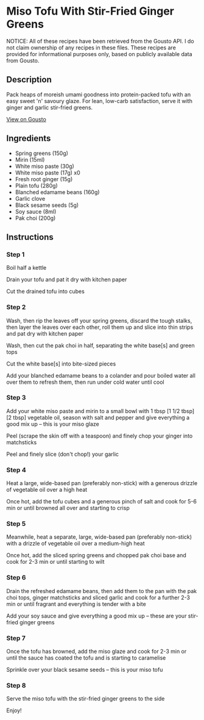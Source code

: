 # Miso Tofu With Stir-Fried Ginger Greens

NOTICE: All of these recipes have been retrieved from the Gousto API. I do not claim ownership of any recipes in these files. These recipes are provided for informational purposes only, based on publicly available data from Gousto.

## Description

Pack heaps of moreish umami goodness into protein-packed tofu with an easy sweet 'n' savoury glaze. For lean, low-carb satisfaction, serve it with ginger and garlic stir-fried greens.

[View on Gousto](https://www.gousto.co.uk/recipes/cookbook/miso-tofu-with-stir-fried-ginger-greens)

## Ingredients

- Spring greens (150g)
- Mirin (15ml)
- White miso paste (30g)
- White miso paste (17g) x0
- Fresh root ginger (15g)
- Plain tofu (280g)
- Blanched edamame beans (160g)
- Garlic clove
- Black sesame seeds (5g)
- Soy sauce (8ml)
- Pak choi (200g)

## Instructions


### Step 1

Boil half a kettle

Drain your tofu and pat it dry with kitchen paper

Cut the drained tofu into cubes


### Step 2

Wash, then rip the leaves off your spring greens, discard the tough stalks, then layer the leaves over each other, roll them up and slice into thin strips and pat dry with kitchen paper

Wash, then cut the pak choi in half, separating the white base[s] and green tops

Cut the white base[s] into bite-sized pieces

Add your blanched edamame beans to a colander and pour boiled water all over them to refresh them, then run under cold water until cool


### Step 3

Add your white miso paste and mirin to a small bowl with 1 tbsp <span class="text-purple">[1 1/2 tbsp]</span> <span class="text-danger">[2 tbsp]</span> vegetable oil, season with salt and pepper and give everything a good mix up – this is your miso glaze

Peel (scrape the skin off with a teaspoon) and finely chop your ginger into matchsticks

Peel and finely slice (don't chop!) your garlic


### Step 4

Heat a large, wide-based pan (preferably non-stick) with a generous drizzle of vegetable oil over a high heat

Once hot, add the tofu cubes and a generous pinch of salt and cook for 5-6 min or until browned all over and starting to crisp


### Step 5

Meanwhile, heat a separate, large, wide-based pan (preferably non-stick) with a drizzle of vegetable oil over a medium-high heat

Once hot, add the sliced spring greens and chopped pak choi base and cook for 2-3 min or until starting to wilt


### Step 6

Drain the refreshed edamame beans, then add them to the pan with the pak choi tops, ginger matchsticks and sliced garlic and cook for a further 2-3 min or until fragrant and everything is tender with a bite

Add your soy sauce and give everything a good mix up – these are your stir-fried ginger greens


### Step 7

Once the tofu has browned, add the miso glaze and cook for 2-3 min or until the sauce has coated the tofu and is starting to caramelise

Sprinkle over your black sesame seeds – this is your miso tofu

### Step 8

Serve the miso tofu with the stir-fried ginger greens to the side

Enjoy!

